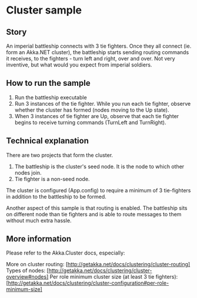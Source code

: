 # Cluster sample

## Story

An imperial battleship connects with 3 tie fighters. Once they all connect (ie. form an Akka.NET cluster), 
the battleship starts sending routing commands it receives, to the fighters - turn left and right, over and over.
Not very inventive, but what would you expect from imperial soldiers.

## How to run the sample

1. Run the battleship executable
2. Run 3 instances of the tie fighter. While you run each tie fighter, observe whether the cluster has formed (nodes moving to the Up state).
3. When 3 instances of tie fighter are Up, observe that each tie fighter begins to receive turning commands (TurnLeft and TurnRight).

## Technical explanation

There are two projects that form the cluster. 
1. The battleship is the cluster's seed node. It is the node to which other nodes join.
2. Tie fighter is a non-seed node.

The cluster is configured (App.config) to require a minimum of 3 tie-fighters in addition to the battleship to be formed.

Another aspect of this sample is that routing is enabled. The battleship sits on different node than 
tie fighters and is able to route messages to them without much extra hassle.

## More information

Please refer to the Akka.Cluster docs, especially:

More on cluster routing: [http://getakka.net/docs/clustering/cluster-routing]
Types of nodes: [http://getakka.net/docs/clustering/cluster-overview#nodes]
Per role minimum cluster size (at least 3 tie fighters): [http://getakka.net/docs/clustering/cluster-configuration#per-role-minimum-size]